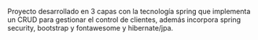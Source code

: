 Proyecto desarrollado en 3 capas con la tecnología spring que implementa un CRUD para gestionar el control de clientes, además incorpora spring security, bootstrap y fontawesome y hibernate/jpa. 

